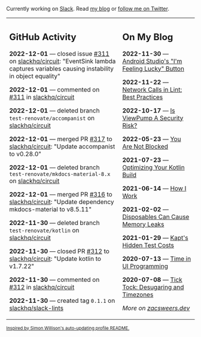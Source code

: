 Currently working on [Slack](https://slack.com/). Read [my blog](https://zacsweers.dev/) or [follow me on Twitter](https://twitter.com/ZacSweers).

<table><tr><td valign="top" width="60%">

## GitHub Activity
<!-- githubActivity starts -->
**2022-12-01** — closed issue [#311](https://github.com/slackhq/circuit/issues/311) on [slackhq/circuit](https://github.com/slackhq/circuit): "EventSink lambda captures variables causing instability in object equality"

**2022-12-01** — commented on [#311](https://github.com/slackhq/circuit/issues/311#issuecomment-1334175623) in [slackhq/circuit](https://github.com/slackhq/circuit)

**2022-12-01** — deleted branch `test-renovate/accompanist` on [slackhq/circuit](https://github.com/slackhq/circuit)

**2022-12-01** — merged PR [#317](https://github.com/slackhq/circuit/pull/317) to [slackhq/circuit](https://github.com/slackhq/circuit): "Update accompanist to v0.28.0"

**2022-12-01** — deleted branch `test-renovate/mkdocs-material-8.x` on [slackhq/circuit](https://github.com/slackhq/circuit)

**2022-12-01** — merged PR [#316](https://github.com/slackhq/circuit/pull/316) to [slackhq/circuit](https://github.com/slackhq/circuit): "Update dependency mkdocs-material to v8.5.11"

**2022-11-30** — deleted branch `test-renovate/kotlin` on [slackhq/circuit](https://github.com/slackhq/circuit)

**2022-11-30** — closed PR [#312](https://github.com/slackhq/circuit/pull/312) to [slackhq/circuit](https://github.com/slackhq/circuit): "Update kotlin to v1.7.22"

**2022-11-30** — commented on [#312](https://github.com/slackhq/circuit/pull/312#issuecomment-1332548569) in [slackhq/circuit](https://github.com/slackhq/circuit)

**2022-11-30** — created tag `0.1.1` on [slackhq/slack-lints](https://github.com/slackhq/slack-lints)
<!-- githubActivity ends -->
</td><td valign="top" width="40%">

## On My Blog
<!-- blog starts -->
**2022-11-30** — [Android Studio's "I'm Feeling Lucky" Button](https://www.zacsweers.dev/android-studios-im-feeling-lucky-button/)

**2022-11-22** — [Network Calls in Lint: Best Practices](https://www.zacsweers.dev/network-calls-in-lint-best-practices/)

**2022-10-17** — [Is ViewPump A Security Risk?](https://www.zacsweers.dev/is-viewpump-a-security-risk/)

**2022-05-23** — [You Are Not Blocked](https://www.zacsweers.dev/you-are-not-blocked/)

**2021-07-23** — [Optimizing Your Kotlin Build](https://www.zacsweers.dev/optimizing-your-kotlin-build/)

**2021-06-14** — [How I Work](https://www.zacsweers.dev/how-i-work/)

**2021-02-02** — [Disposables Can Cause Memory Leaks](https://www.zacsweers.dev/disposables-can-cause-memory-leaks/)

**2021-01-29** — [Kapt's Hidden Test Costs](https://www.zacsweers.dev/kapts-hidden-test-costs/)

**2020-07-13** — [Time in UI Programming](https://www.zacsweers.dev/time-in-ui/)

**2020-07-08** — [Tick Tock: Desugaring and Timezones](https://www.zacsweers.dev/ticktock-desugaring-timezones/)
<!-- blog ends -->
_More on [zacsweers.dev](https://zacsweers.dev/)_
</td></tr></table>

<sub><a href="https://simonwillison.net/2020/Jul/10/self-updating-profile-readme/">Inspired by Simon Willison's auto-updating profile README.</a></sub>